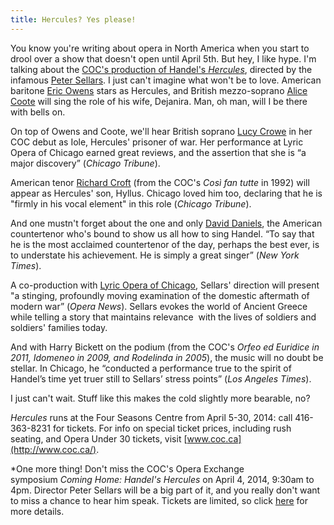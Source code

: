 ```yaml
---
title: Hercules? Yes please!
---
```


You know you're writing about opera in North America when you start to drool over a show that doesn't open until April 5th. But hey, I like hype. I'm talking about the [COC's production of Handel's _Hercules_](http://www.coc.ca/PerformancesAndTickets/1314Season/Hercules.aspx), directed by the infamous [Peter Sellars](http://en.wikipedia.org/wiki/Peter_Sellars). I just can't imagine what won't be to love. American baritone [Eric Owens](http://imgartists.com/artist/eric_owens) stars as Hercules, and British mezzo-soprano [Alice Coote](http://imgartists.com/artist/alice_coote) will sing the role of his wife, Dejanira. Man, oh man, will I be there with bells on.

On top of Owens and Coote, we'll hear British soprano [Lucy Crowe](http://www.askonasholt.co.uk/artists/singers/soprano/lucy-crowe) in her COC debut as Iole, Hercules' prisoner of war. Her performance at Lyric Opera of Chicago earned great reviews, and the assertion that she is “a major discovery” (_Chicago Tribune_).

American tenor [Richard Croft](http://imgartists.com/artist/richard_croft) (from the COC's _Così fan tutte_ in 1992) will appear as Hercules' son, Hyllus. Chicago loved him too, declaring that he is "firmly in his vocal element" in this role (_Chicago Tribune_).

And one mustn't forget about the one and only [David Daniels](http://www.danielssings.com/), the American countertenor who's bound to show us all how to sing Handel. “To say that he is the most acclaimed countertenor of the day, perhaps the best ever, is to understate his achievement. He is simply a great singer” (_New York Times_).

A co-production with [Lyric Opera of Chicago](http://latimesblogs.latimes.com/culturemonster/2011/03/opera-review-peter-sellars-stages-handels-hercules-in-chicago.html), Sellars' direction will present "a stinging, profoundly moving examination of the domestic aftermath of modern war” (_Opera News_). Sellars evokes the world of Ancient Greece while telling a story that maintains relevance  with the lives of soldiers and soldiers' families today.

And with Harry Bickett on the podium (from the COC's _Orfeo ed Euridice in 2011, Idomeneo in 2009, and Rodelinda in 2005_), the music will no doubt be stellar. In Chicago, he “conducted a performance true to the spirit of Handel’s time yet truer still to Sellars’ stress points” (_Los Angeles Times_).

I just can't wait. Stuff like this makes the cold slightly more bearable, no?

_Hercules_ runs at the Four Seasons Centre from April 5-30, 2014: call 416-363-8231 for tickets. For info on special ticket prices, including rush seating, and Opera Under 30 tickets, visit [www.coc.ca](http://www.coc.ca/).

*One more thing! Don't miss the COC's Opera Exchange symposium _Coming Home: Handel's Hercules_ on April 4, 2014, 9:30am to 4pm. Director Peter Sellars will be a big part of it, and you really don't want to miss a chance to hear him speak. Tickets are limited, so click [here](http://coc.ca/ExploreAndLearn/Adults/TheOperaExchange.aspx) for more details.
